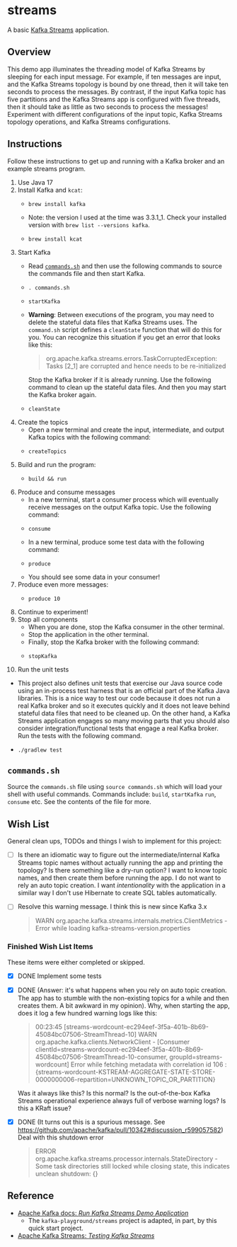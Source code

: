 # streams

A basic [Kafka Streams](https://kafka.apache.org/documentation/streams/) application.


## Overview

This demo app illuminates the threading model of Kafka Streams by sleeping for each input message. For example, if ten messages are
input, and the Kafka Streams topology is bound by one thread, then it will take ten seconds to process the messages. By
contrast, if the input Kafka topic has five partitions and the Kafka Streams app is configured with five threads, then
it should take as little as two seconds to process the messages! Experiment with different configurations of the input
topic, Kafka Streams topology operations, and Kafka Streams configurations.   


## Instructions

Follow these instructions to get up and running with a Kafka broker and an example streams program.

1. Use Java 17
2. Install Kafka and `kcat`:
    * ```shell
      brew install kafka
      ```
    * Note: the version I used at the time was 3.3.1_1. Check your installed version with `brew list --versions kafka`.
    * ```shell
      brew install kcat
      ```
3. Start Kafka
   * Read [`commands.sh`](#commandssh) and then use the following commands to source the commands file and then start
     Kafka.
   * ```shell
     . commands.sh
     ```
   * ```shell
     startKafka
     ```
   * **Warning**: Between executions of the program, you may need to delete the stateful data files that Kafka Streams
     uses. The `command.sh` script defines a `cleanState` function that will do this for you. You can recognize this
     situation if you get an error that looks like this:

     > org.apache.kafka.streams.errors.TaskCorruptedException: Tasks [2_1] are corrupted and hence needs to be re-initialized

     Stop the Kafka broker if it is already running. Use the following command to clean up the stateful data files. And
     then you may start the Kafka broker again.
   * ```shell
     cleanState
     ```
4. Create the topics
   * Open a new terminal and create the input, intermediate, and output Kafka topics with the following command:
   * ```shell
     createTopics
     ```
5. Build and run the program:
   * ```shell
     build && run
     ```
6. Produce and consume messages
   * In a new terminal, start a consumer process which will eventually receive messages on the output Kafka topic. Use
     the following command:
   * ```shell
     consume
     ```
   * In a new terminal, produce some test data with the following command:
   * ```shell
     produce
     ```
   * You should see some data in your consumer!
7. Produce even more messages:
   * ```shell
     produce 10
     ```
8. Continue to experiment!
9. Stop all components
   * When you are done, stop the Kafka consumer in the other terminal.
   * Stop the application in the other terminal.
   * Finally, stop the Kafka broker with the following command:
   * ```shell
     stopKafka
     ```
10. Run the unit tests
   * This project also defines unit tests that exercise our Java source code using an in-process test harness that is an
     official part of the Kafka Java libraries. This is a nice way to test our code because it does not run a real Kafka
     broker and so it executes quickly and it does not leave behind stateful data files that need to be cleaned up. On
     the other hand, a Kafka Streams application engages so many moving parts that you should also consider integration/functional
     tests that engage a real Kafka broker. Run the tests with the following command.
   * ```shell
     ./gradlew test
     ```


## `commands.sh`

Source the `commands.sh` file using `source commands.sh` which will load your shell with useful 
commands. Commands include: `build`, `startKafka` `run`, `consume` etc. See the contents of the file for more.


## Wish List

General clean ups, TODOs and things I wish to implement for this project:

  * [ ] Is there an idiomatic way to figure out the intermediate/internal Kafka Streams topic names without actually running
    the app and printing the topology? Is there something like a dry-run option? I want to know topic names, and then
    create them before running the app. I do not want to rely an auto topic creation. I want *intentionality* with the
    application in a similar way I don't use Hibernate to create SQL tables automatically.
  * [ ] Resolve this warning message. I think this is new since Kafka 3.x
  
    > WARN org.apache.kafka.streams.internals.metrics.ClientMetrics - Error while loading kafka-streams-version.properties


### Finished Wish List Items

These items were either completed or skipped.

* [x] DONE Implement some tests
* [x] DONE (Answer: it's what happens when you rely on auto topic creation. The app has to stumble with the non-existing
  topics for a while and then creates them. A bit awkward in my opinion). Why, when starting the app, does it log a
  few hundred warning logs like this:
  > 00:23:45 [streams-wordcount-ec294eef-3f5a-401b-8b69-45084bc07506-StreamThread-10] WARN org.apache.kafka.clients.NetworkClient - [Consumer clientId=streams-wordcount-ec294eef-3f5a-401b-8b69-45084bc07506-StreamThread-10-consumer, groupId=streams-wordcount] Error while fetching metadata with correlation id 106 : {streams-wordcount-KSTREAM-AGGREGATE-STATE-STORE-0000000006-repartition=UNKNOWN_TOPIC_OR_PARTITION}

  Was it always like this? Is this normal? Is the out-of-the-box Kafka Streams operational experience always full of
  verbose warning logs? Is this a KRaft issue?
* [x] DONE (It turns out this is a spurious message. See https://github.com/apache/kafka/pull/10342#discussion_r599057582) Deal with this shutdown error

  > ERROR org.apache.kafka.streams.processor.internals.StateDirectory - Some task directories still locked while closing state, this indicates unclean shutdown: {}


## Reference

* [Apache Kafka docs: *Run Kafka Streams Demo Application*](https://kafka.apache.org/33/documentation/streams/quickstart)
  * The `kafka-playground/streams` project is adapted, in part, by this quick start project.
* [Apache Kafka Streams: *Testing Kafka Streams*](https://kafka.apache.org/33/documentation/streams/developer-guide/testing.html)
